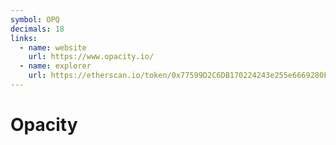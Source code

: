 ```yaml
---
symbol: OPQ
decimals: 18
links:
  - name: website
    url: https://www.opacity.io/
  - name: explorer
    url: https://etherscan.io/token/0x77599D2C6DB170224243e255e6669280F11F1473
---
```


# Opacity
